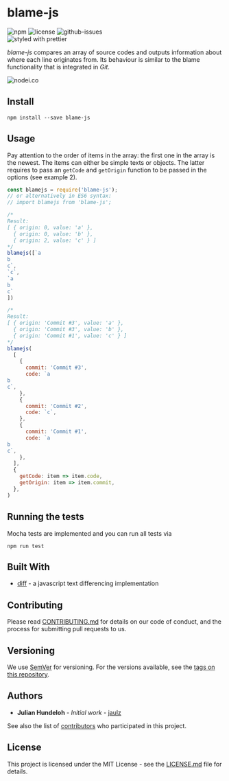 # blame-js

![npm](https://img.shields.io/npm/v/blame-js.svg) 
![license](https://img.shields.io/npm/l/blame-js.svg) 
![github-issues](https://img.shields.io/github/issues/hundeloh-consulting/blame-js.svg)  
![styled with prettier](https://img.shields.io/badge/styled_with-prettier-ff69b4.svg)

_blame-js_ compares an array of source codes and outputs information about where each line originates from.
Its behaviour is similar to the blame functionality that is integrated in _Git_.

![nodei.co](https://nodei.co/npm/blame-js.png?downloads=true&downloadRank=true&stars=true)

## Install

`npm install --save blame-js`

## Usage

Pay attention to the order of items in the array: the first one in the array is the newest. The items can either be simple texts or objects. 
The latter requires to pass an `getCode` and `getOrigin` function to be passed in the options (see example 2).
```javascript
const blamejs = require('blame-js');
// or alternatively in ES6 syntax:
// import blamejs from 'blame-js';

/*
Result:
[ { origin: 0, value: 'a' },
  { origin: 0, value: 'b' },
  { origin: 2, value: 'c' } ]
*/
blamejs([`a
b
c`,
`c`,
`a
b
c`
])

/*
Result:
[ { origin: 'Commit #3', value: 'a' },
  { origin: 'Commit #3', value: 'b' },
  { origin: 'Commit #1', value: 'c' } ]
*/
blamejs(
  [
    {
      commit: 'Commit #3',
      code: `a
b
c`,
    },
    {
      commit: 'Commit #2',
      code: `c`,
    },
    {
      commit: 'Commit #1',
      code: `a
b
c`,
    },
  ],
  {
    getCode: item => item.code,
    getOrigin: item => item.commit,
  },
)
```

## Running the tests

Mocha tests are implemented and you can run all tests via
```
npm run test
```

## Built With

* [diff](https://github.com/kpdecker/jsdiff) - a javascript text differencing implementation

## Contributing

Please read [CONTRIBUTING.md](CONTRIBUTING.md) for details on our code of conduct, and the process for submitting pull requests to us.

## Versioning

We use [SemVer](http://semver.org/) for versioning. For the versions available, see the [tags on this repository](https://github.com/hundeloh-consulting/blame-js/tags). 

## Authors

* **Julian Hundeloh** - *Initial work* - [jaulz](https://github.com/jaulz)

See also the list of [contributors](https://github.com/hundeloh-consulting/r3connect/contributors) who participated in this project.

## License

This project is licensed under the MIT License - see the [LICENSE.md](LICENSE.md) file for details. 
